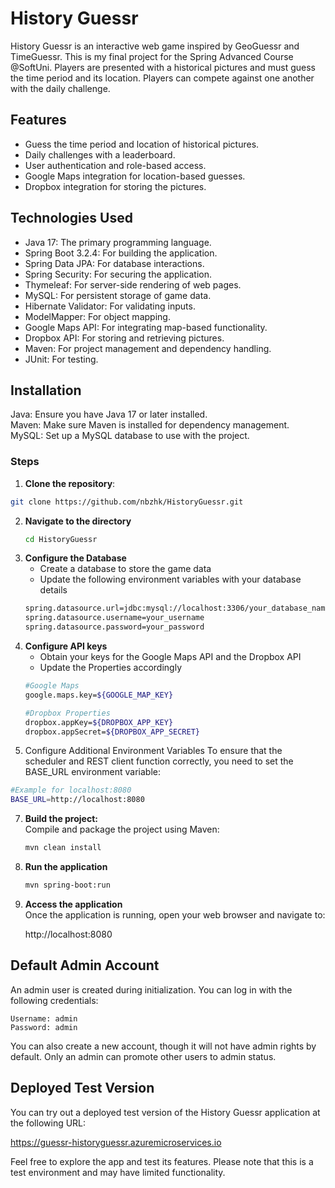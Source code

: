 
# History Guessr

History Guessr is an interactive web game inspired by GeoGuessr and TimeGuessr. This is my final project for the Spring Advanced Course @SoftUni. Players are presented with a historical pictures and must guess the time period and its location. Players can compete against one another with the daily challenge.

## Features
* Guess the time period and location of historical pictures.
* Daily challenges with a leaderboard.
* User authentication and role-based access.
* Google Maps integration for location-based guesses.
* Dropbox integration for storing the pictures.

## Technologies Used
* Java 17: The primary programming language.
* Spring Boot 3.2.4: For building the application.
* Spring Data JPA: For database interactions.
* Spring Security: For securing the application.
* Thymeleaf: For server-side rendering of web pages.
* MySQL: For persistent storage of game data.
* Hibernate Validator: For validating inputs.
* ModelMapper: For object mapping.
* Google Maps API: For integrating map-based functionality.
* Dropbox API: For storing and retrieving pictures.
* Maven: For project management and dependency handling.
* JUnit: For testing.

## Installation
Java: Ensure you have Java 17 or later installed.  
Maven: Make sure Maven is installed for dependency management.  
MySQL: Set up a MySQL database to use with the project. 

### Steps
1.  **Clone the repository**:
   ```bash
   git clone https://github.com/nbzhk/HistoryGuessr.git 
   ```
2. **Navigate to the directory**
   ```bash
   cd HistoryGuessr
   ```
3. **Configure the Database**  
    * Create a database to store the game data
    * Update the following environment variables with your database details
    ```bash
    spring.datasource.url=jdbc:mysql://localhost:3306/your_database_name
    spring.datasource.username=your_username
    spring.datasource.password=your_password
    ```
4. **Configure API keys**  
    * Obtain your keys for the Google Maps API and the Dropbox API
    * Update the Properties accordingly     
    ```bash
    #Google Maps
    google.maps.key=${GOOGLE_MAP_KEY}

    #Dropbox Properties
    dropbox.appKey=${DROPBOX_APP_KEY}
    dropbox.appSecret=${DROPBOX_APP_SECRET}
    ```
 5. Configure Additional Environment Variables
To ensure that the scheduler and REST client function correctly, you need to set the BASE_URL environment variable:
 ```bash
#Example for localhost:8080
BASE_URL=http://localhost:8080
```

7. **Build the project:**  
Compile and package the project using Maven:  
    ```bash
    mvn clean install
    ````
    
8. **Run the application**  
    ```bash
    mvn spring-boot:run
    ```
9. **Access the application**  
Once the application is running, open your web browser and navigate to: 

    http://localhost:8080
    
## Default Admin Account
An admin user is created during initialization. You can log in with the following credentials:

    Username: admin
    Password: admin

You can also create a new account, though it will not have admin rights by default. Only an admin can promote other users to admin status.

## Deployed Test Version
You can try out a deployed test version of the History Guessr application at the following URL:  

https://guessr-historyguessr.azuremicroservices.io

Feel free to explore the app and test its features. Please note that this is a test environment and may have limited functionality.


    
